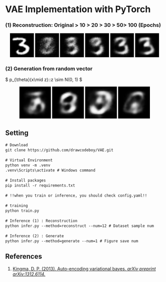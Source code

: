 # VAE Implementation with PyTorch

### (1) Reconstruction: Original > 10 > 20 > 30 > 50> 100 (Epochs)
<p align="center">
    <img src="./figures/original.jpg" width="15%" height="15%">
    <img src="./figures/reconstruction_010.jpg" width="15%" height="15%">
    <img src="./figures/reconstruction_020.jpg" width="15%" height="15%">
    <img src="./figures/reconstruction_030.jpg" width="15%" height="15%">
    <img src="./figures/reconstruction_050.jpg" width="15%" height="15%">
    <img src="./figures/reconstruction_100.jpg" width="15%" height="15%">
</p>

### (2) Generation from random vector 
$
p_{\theta}(x\mid z)\:\:z \sim N(0, 1)
$

<p align="center">
    <img src="./figures/generation_200_01.jpg" width="20%" height="20%">
    <img src="./figures/generation_200_02.jpg" width="20%" height="20%">
    <img src="./figures/generation_200_03.jpg" width="20%" height="20%">
    <img src="./figures/generation_200_04.jpg" width="20%" height="20%">
</p>

## Setting
```
# Download
git clone https://github.com/drawcodeboy/VAE.git

# Virtual Environment
python venv -m .venv
.venv\Scripts\activate # Windows command

# Install packages
pip install -r requirements.txt

# !!when you train or inference, you should check config.yaml!!

# training
python train.py

# Inference (1) : Reconstruction
python infer.py --method=reconstruct --num=12 # Dataset sample num 

# Inference (2) : Generate
python infer.py --method=generate --num=1 # Figure save num
```

## References
1. <a href="https://arxiv.org/pdf/1312.6114">Kingma, D. P. (2013). Auto-encoding variational bayes. <i>arXiv preprint arXiv:1312.6114.</i></a>
